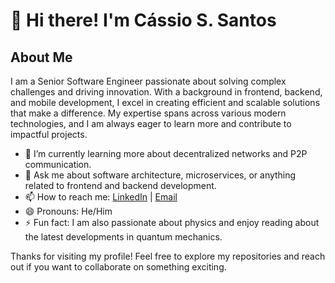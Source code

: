 # 👋 Hi there! I'm Cássio S. Santos

## About Me

I am a Senior Software Engineer passionate about solving complex challenges and driving innovation. With a background in frontend, backend, and mobile development, I excel in creating efficient and scalable solutions that make a difference. My expertise spans across various modern technologies, and I am always eager to learn more and contribute to impactful projects.

- 🌱 I’m currently learning more about decentralized networks and P2P communication.
- 💬 Ask me about software architecture, microservices, or anything related to frontend and backend development.
- 📫 How to reach me: [LinkedIn](https://br.linkedin.com/in/cassiossantos) | [Email](mailto:cassio.slv1654@gmail.com)
- 😄 Pronouns: He/Him
- ⚡ Fun fact: I am also passionate about physics and enjoy reading about the latest developments in quantum mechanics.

Thanks for visiting my profile! Feel free to explore my repositories and reach out if you want to collaborate on something exciting.
